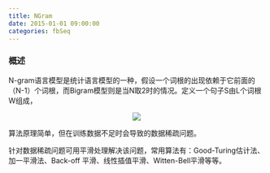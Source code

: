 ```yaml
---
title: NGram
date: 2015-01-01 09:00:00
categories: fbSeq
---
```


<script type="text/javascript" src="http://cdn.mathjax.org/mathjax/latest/MathJax.js?config=default"></script>

### 概述
   
   N-gram语言模型是统计语言模型的一种，假设一个词根的出现依赖于它前面的（N-1）个词根，而Bigram模型则是当N取2时的情况。定义一个句子S由L个词根W组成，
   
   <center><img src="{{ site.baseurl }}/images/pdBase/seq_ngram1.png"></center>
   
   算法原理简单，但在训练数据不足时会导致的数据稀疏问题。

   针对数据稀疏问题可用平滑处理解决该问题，常用算法有：Good-Turing估计法、加一平滑法、Back-off 平滑、线性插值平滑、Witten-Bell平滑等等。	
   
